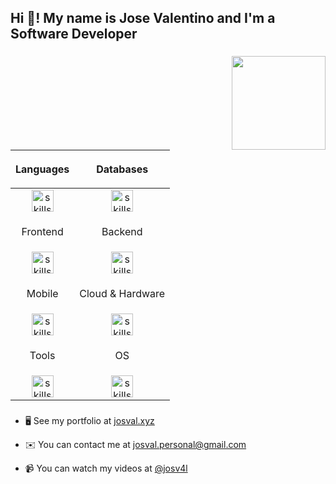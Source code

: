 <h2 align="left">Hi 👋! My name is Jose Valentino and I'm a Software Developer</h2>


###

<img align="right" height="150" src="https://user-images.githubusercontent.com/74038190/216655827-a410d92c-88f7-4639-bf0a-6f0a36134591.gif"  />

###

| <p align="center">Languages</p> | <p align="center">Databases</p> |
|-------------------------------|--------------------------------|
| <div align="center"><img src="https://skillicons.dev/icons?i=js,ts,dart,java,go,kotlin,rust,python,cpp" height="35" alt="skills" /></div> | <div align="center"><img src="https://skillicons.dev/icons?i=mysql,sqlite,mongodb,firebase,supabase" height="35" alt="skills" /></div> |
| <p align="center">Frontend</p> | <p align="center">Backend</p> |
| <div align="center"><img src="https://skillicons.dev/icons?i=svelte,react,vite,nextjs,tailwind,mui,bootstrap" height="35" alt="skills" /></div> | <div align="center"><img src="https://skillicons.dev/icons?i=nodejs,spring" height="35" alt="skills" /></div> |
| <p align="center">Mobile</p> | <p align="center">Cloud & Hardware</p> |
| <div align="center"><img src="https://skillicons.dev/icons?i=flutter,androidstudio" height="35" alt="skills" /></div> | <div align="center"><img src="https://skillicons.dev/icons?i=aws,arduino" height="35" alt="skills" /></div> |
| <p align="center">Tools</p> | <p align="center">OS</p> |
| <div align="center"><img src="https://skillicons.dev/icons?i=neovim,emacs,vscode,eclipse,idea,pycharm,postman,figma" height="35" alt="skills" /></div> | <div align="center"><img src="https://skillicons.dev/icons?i=arch,debian,windows" height="35" alt="skills" /></div> |


###

<div align="left">

- 🖥️ See my portfolio at [josval.xyz](http://josval.xyz)

- ✉️ You can contact me at [josval.personal@gmail.com](mailto:josval.personal@gmail.com)

- 📹 You can watch my videos at [@josv4l](https://www.youtube.com/@josv4l)

</div>

###
